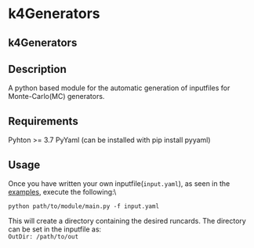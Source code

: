 # k4Generators


## k4Generators


## Description
A python based module for the automatic generation of inputfiles for  Monte-Carlo(MC) generators.

## Requirements
Pyhton >= 3.7
PyYaml (can be installed with pip install pyyaml) 

## Usage
Once you have written your own inputfile(`input.yaml`), as seen in the [examples](https://gitlab.com/aprice/k4generators/-/tree/main/Examples?ref_type=heads), execute the following:\

`python path/to/module/main.py -f input.yaml`

This will create a directory containing the desired runcards. The directory can be set in the inputfile as:\
`OutDir: /path/to/out`
